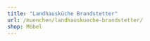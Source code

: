 ```yaml
---
title: "Landhausküche Brandstetter"
url: /muenchen/landhauskueche-brandstetter/
shop: Möbel
---
```

